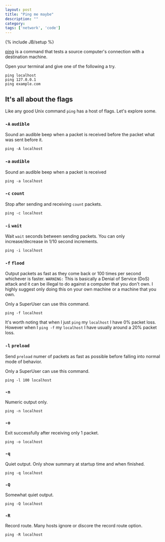 ```yaml
---
layout: post
title: "Ping me maybe"
description: ""
category: 
tags: ['network', 'code']
---
```

{% include JB/setup %}

[ping](http://linux.die.net/man/8/ping) is a command that tests a source
computer's connection with a destination machine.

Open your terminal and give one of the following  a try.

    ping localhost
    ping 127.0.0.1
    ping example.com

## It's all about the flags

Like any good Unix command `ping` has a host of flags. Let's explore some.

### `-A` `audible`

Sound an audible beep when a packet is received before the packet what was sent
before it.

    ping -A localhost

### `-a` `audible`

Sound an audible beep when a packet is received

    ping -a localhost

### `-c` `count`

Stop after sending and receiving `count` packets. 

    ping -c localhost

### `-i` `wait`

Wait `wait` seconds between sending packets. You can only increase/decrease in
1/10 second increments.

    ping -i localhost

### `-f` `flood`

Output packets as fast as they come back or 100 times per second whichever is
faster. `WARNING:` This is basically a Denial of Service (DoS) attack and it can be illegal
to do against a computer that you don't own. I highly suggest only doing this on
your own machine or a machine that you own.

Only a SuperUser can use this command.

    ping -f localhost

It's worth noting that when I just `ping` my `localhost` I have 0% packet loss.
However when I `ping -f` my `localhost` I have usually around a 20% packet loss.

### `-l` `preload`

Send `preload` numer of packets as fast as possible before falling into normal
mode of behavior.

Only a SuperUser can use this command.

    ping -l 100 localhost

### `-n` 

Numeric output only.

    ping -n localhost

### `-o` 

Exit successfully after receiving only 1 packet.

    ping -o localhost

### `-q` 

Quiet output. Only show summary at startup time and when finished.

    ping -q localhost

### `-Q` 

Somewhat quiet output. 

    ping -Q localhost

### `-R` 

Record route. Many hosts ignore or discore the record route option.

    ping -R localhost
